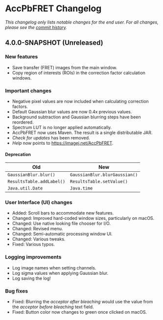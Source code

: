 # AccPbFRET Changelog
*This changelog only lists notable changes for the end user. For all changes, please see the [commit history](https://github.com/CellMoTher/AccPbFRET/commits/master).*

## 4.0.0-SNAPSHOT (Unreleased)

### New features
* Save transfer (FRET) images from the main window.
* Copy region of interests (ROIs) in the correction factor calculation windows.

### Important changes
* Negative pixel values are now included when calculating correction factors.
* Default Gaussian blur values are now 0.4x previous values.
* Background subtraction and Gaussian blurring steps have been reordered.
* Spectrum LUT is no longer applied automatically.
* AccPbFRET now uses Maven. The result is a single distributable JAR.
* _Check for updates_ has been removed.
* _Help_ now points to https://imagej.net/AccPbFRET.

#### Deprecation
Old | New
--- | ---
`GaussianBlur.blur()` | `GaussianBlur.blurGaussian()`
`ResultsTable.addLabel()` | `ResultsTable.setValue()`
`Java.util.Date` | `Java.time`

### User Interface (UI) changes
* Added: Scroll bars to accommodate new features.
* Changed: Improved hard-coded window sizes, particularly on macOS.
* Changed: Use native looking file chooser for I/O.
* Changed: Revised menu.
* Changed: Semi-automatic processing window UI.
* Changed: Various tweaks.
* Fixed: Various typos.

### Logging improvements
* Log image names when setting channels.
* Log sigma values when applying Gaussian blur.
* Log saving the log!

### Bug fixes
* Fixed: Blurring the _acceptor after bleaching_ would use the value from the _acceptor before bleaching_ text field.
* Fixed: Button color now changes to green once clicked on macOS.
